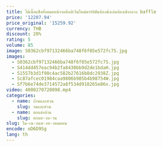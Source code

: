 ```yaml
---
title: ไม้เนื้อแข็งทั้งหมดหน้าจอศิลปะจีนใหม่พาร์ทิชันห้องนั่งเล่นห้องเข้ากลวง baffle
price: '12207.94'
price_original: '15259.92'
currency: THB
discount: 20%
rating: 5
volume: 85
image: S0362cbf97132466ba748f6f05e572fc7S.jpg
images:
  - S0362cbf97132466ba748f6f05e572fc7S.jpg
  - S414dd457eac94b2fa8430bb9d2de1bdaH.jpg
  - S1557b3d1f90c4ac582b27616b8dc2938Z.jpg
  - Sc87afcec01984caa9806b985b4b98754W.jpg
  - Sf7b6e74de3714572a8f534d918265e86x.jpg
video: 4000270728098.mp4
categories:
  - name: บ้านและสวน
    slug: านและสวน
  - name: ตกแต่งบ้าน
    slug: ตกแต-งบ-าน
slug: ไม-เน-อแข-งท-งหมดหน
encode: oD6D9Sg
lang: th
---
```

  
